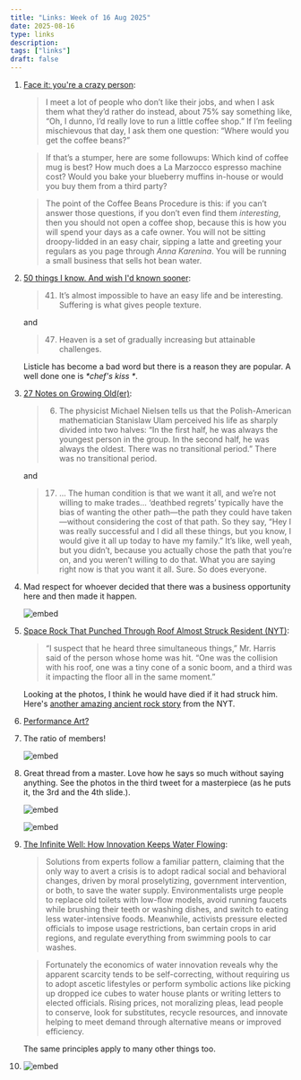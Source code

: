 ```yaml
---
title: "Links: Week of 16 Aug 2025"
date: 2025-08-16
type: links
description: 
tags: ["links"]
draft: false
---
```


1. [Face it: you're a crazy person](https://www.experimental-history.com/p/face-it-youre-a-crazy-person): 
    > I meet a lot of people who don’t like their jobs, and when I ask them what they’d rather do instead, about 75% say something like, “Oh, I dunno, I’d really love to run a little coffee shop.” If I’m feeling mischievous that day, I ask them one question: “Where would you get the coffee beans?”

    > If that’s a stumper, here are some followups: Which kind of coffee mug is best? How much does a La Marzocco espresso machine cost? Would you bake your blueberry muffins in-house or would you buy them from a third party?

    > The point of the Coffee Beans Procedure is this: if you can’t answer those questions, if you don’t even find them _interesting_, then you should not open a coffee shop, because this is how you will spend your days as a cafe owner. You will not be sitting droopy-lidded in an easy chair, sipping a latte and greeting your regulars as you page through _Anna Karenina_. You will be running a small business that sells hot bean water.

2. [50 things I know. And wish I'd known sooner](https://usefulfictions.substack.com/p/50-things-i-know?r=3a7g0&triedRedirect=true): 
    
    > 41. It’s almost impossible to have an easy life and be interesting. Suffering is what gives people texture.

    and 
    
    > 47. Heaven is a set of gradually increasing but attainable challenges.

    Listicle has become a bad word but there is a reason they are popular. A well done one is _*chef's kiss *_. 

3. [27 Notes on Growing Old(er)](https://www.persuasion.community/p/27-notes-on-growing-older): 
    > 6. The physicist Michael Nielsen tells us that the Polish-American mathematician Stanislaw Ulam perceived his life as sharply divided into two halves: “In the first half, he was always the youngest person in the group. In the second half, he was always the oldest. There was no transitional period.” There was no transitional period.

    and 

    > 17. ... The human condition is that we want it all, and we’re not willing to make trades… ‘deathbed regrets’ typically have the bias of wanting the other path—the path they could have taken—without considering the cost of that path. So they say, “Hey I was really successful and I did all these things, but you know, I would give it all up today to have my family.” It’s like, well yeah, but you didn’t, because you actually chose the path that you’re on, and you weren’t willing to do that. What you are saying right now is that you want it all. Sure. So does everyone.

4. Mad respect for whoever decided that there was a business opportunity here and then made it happen.  

    ![embed](https://x.com/junkbondanalyst/status/1954520550362988867)
   

5. [Space Rock That Punched Through Roof Almost Struck Resident (NYT)](https://www.nytimes.com/2025/08/11/science/meteor-georgia-older-than-earth.html): 
    > “I suspect that he heard three simultaneous things,” Mr. Harris said of the person whose home was hit. “One was the collision with his roof, one was a tiny cone of a sonic boom, and a third was it impacting the floor all in the same moment.”

    Looking at the photos, I think he would have died if it had struck him. Here's [another amazing ancient rock story](https://www.nytimes.com/2025/08/15/us/arkansas-state-park-diamond-found-engagment-ring.html?) from the NYT. 

6. [Performance Art?](https://www.nytimes.com/2025/08/10/business/last-supper-joseph-awuah-darko.html)

7. The ratio of members!
    
    ![embed](https://x.com/reddit_lies/status/1954926000585716067)

8.  Great thread from a master. Love how he says so much without saying anything. See the photos in the third tweet for a masterpiece (as he puts it, the 3rd and the 4th slide.). 

    ![embed](https://x.com/dieworkwear/status/1955756224030630264)

    ![embed](https://x.com/dieworkwear/status/1955756255668265094)

9. [The Infinite Well: How Innovation Keeps Water Flowing](https://newsletter.humanprogress.org/p/the-infinite-well-how-innovation): 
    > Solutions from experts follow a familiar pattern, claiming that the only way to avert a crisis is to adopt radical social and behavioral changes, driven by moral proselytizing, government intervention, or both, to save the water supply. Environmentalists urge people to replace old toilets with low-flow models, avoid running faucets while brushing their teeth or washing dishes, and switch to eating less water-intensive foods. Meanwhile, activists pressure elected officials to impose usage restrictions, ban certain crops in arid regions, and regulate everything from swimming pools to car washes.

    > Fortunately the economics of water innovation reveals why the apparent scarcity tends to be self-correcting, without requiring us to adopt ascetic lifestyles or perform symbolic actions like picking up dropped ice cubes to water house plants or writing letters to elected officials. Rising prices, not moralizing pleas, lead people to conserve, look for substitutes, recycle resources, and innovate helping to meet demand through alternative means or improved efficiency.

    The same principles apply to many other things too. 

10. ![embed](https://x.com/therealcorpbro/status/1953558541929001060)
